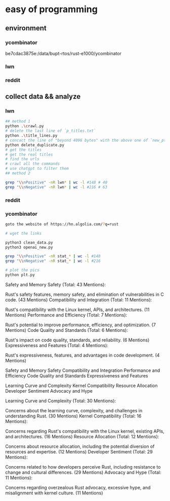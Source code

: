 # easy of programming

## environment

### ycombinator

be7cdac3875e:/data/bupt-rtos/rust-e1000/ycombinator

### lwn

### reddit

## collect data && analyze

### lwn

```bash
## method 1
python .\crawl.py
# delete the last line of `p_titles.txt`
python .\title_lines.py
# concact the line of "beyond 4096 bytes" with the above one of `new_pt_titles.txt`
python delete_duplicate.py
# get the titles
# get the real titles
# find the urls
# crawl all the commands
# use chatgpt to filter them
## method 2
```

```bash
grep "\\nPositive" -nR lwn* | wc -l #148 # 40
grep "\\nNegative" -nR lwn* | wc -l #216 # 63
```

### reddit

### ycombinator

```bash
goto the website of https://hn.algolia.com/?q=rust

# wget the links

python3 clean_data.py
python3 openai_new.py

grep "\\nPositive" -nR stat_* | wc -l #148
grep "\\nNegative" -nR stat_* | wc -l #216

# plot the pics
python plt.py
```



Safety and Memory Safety (Total: 43 Mentions):

Rust's safety features, memory safety, and elimination of vulnerabilities in C code. (43 Mentions)
Compatibility and Integration (Total: 11 Mentions):

Rust's compatibility with the Linux kernel, APIs, and architectures. (11 Mentions)
Performance and Efficiency (Total: 7 Mentions):

Rust's potential to improve performance, efficiency, and optimization. (7 Mentions)
Code Quality and Standards (Total: 6 Mentions):

Rust's impact on code quality, standards, and reliability. (6 Mentions)
Expressiveness and Features (Total: 4 Mentions):

Rust's expressiveness, features, and advantages in code development. (4 Mentions)

Safety and Memory Safety 
Compatibility and Integration 
Performance and Efficiency 
Code Quality and Standards 
Expressiveness and Features 


Learning Curve and Complexity 
Kernel Compatibility 
Resource Allocation 
Developer Sentiment 
Advocacy and Hype 

Learning Curve and Complexity (Total: 30 Mentions):

Concerns about the learning curve, complexity, and challenges in understanding Rust. (30 Mentions)
Kernel Compatibility (Total: 16 Mentions):

Concerns regarding Rust's compatibility with the Linux kernel, existing APIs, and architectures. (16 Mentions)
Resource Allocation (Total: 12 Mentions):

Concerns about resource allocation, including the potential diversion of resources and expertise. (12 Mentions)
Developer Sentiment (Total: 29 Mentions):

Concerns related to how developers perceive Rust, including resistance to change and cultural differences. (29 Mentions)
Advocacy and Hype (Total: 11 Mentions):

Concerns regarding overzealous Rust advocacy, excessive hype, and misalignment with kernel culture. (11 Mentions)